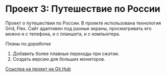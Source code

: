 # Проект 3: Путешествие по России
Проект о путешествии по России. 
В проекте использована технология  Grid, Flex. Сайт адаптивен под разные экраны, просматривать его можно и с телефона, и с планшета, и с компьютера.

 *Планы по доработке*
 1. Добавить более плавные переходы при сжатии.
 2. Создать версию для больших мониторов.

[Ссыслка на проект на Git.Hub]()